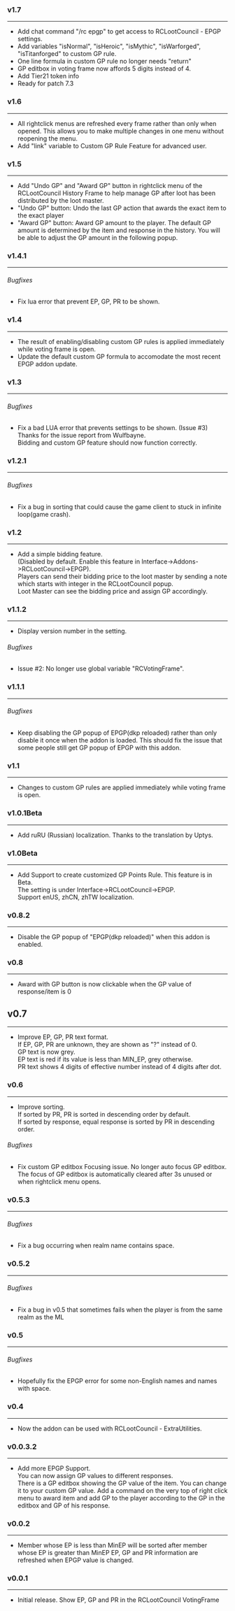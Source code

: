 ### v1.7
---
+ Add chat command "/rc epgp" to get access to RCLootCouncil - EPGP settings.
+ Add variables "isNormal", "isHeroic", "isMythic", "isWarforged", "isTitanforged" to custom GP rule.
+ One line formula in custom GP rule no longer needs "return"
+ GP editbox in voting frame now affords 5 digits instead of 4.
+ Add Tier21 token info
+ Ready for patch 7.3

### v1.6
---
+ All rightclick menus are refreshed every frame rather than only when opened. This allows you to make multiple changes in one menu without reopening the menu.
+ Add "link" variable to Custom GP Rule Feature for advanced user.

### v1.5
---
+ Add "Undo GP" and "Award GP" button in rightclick menu of the RCLootCouncil History Frame to help manage GP after loot has been distributed by the loot master.
+ "Undo GP" button: Undo the last GP action that awards the exact item to the exact player
+ "Award GP" button: Award GP amount to the player. The default GP amount is determined by the item and response in the history. You will be able to adjust the GP amount in the following popup.

### v1.4.1
---
###### Bugfixes
+ Fix lua error that prevent EP, GP, PR to be shown.

### v1.4
---
+ The result of enabling/disabling custom GP rules is applied immediately while voting frame is open.
+ Update the default custom GP formula to accomodate the most recent EPGP addon update.

### v1.3
---
###### Bugfixes
+ Fix a bad LUA error that prevents settings to be shown. (Issue #3)  
Thanks for the issue report from Wulfbayne.  
Bidding and custom GP feature should now function correctly.

### v1.2.1
---
###### Bugfixes
+ Fix a bug in sorting that could cause the game client to stuck in infinite loop(game crash).

### v1.2
---
+ Add a simple bidding feature.  
(Disabled by default. Enable this feature in Interface->Addons->RCLootCouncil->EPGP).  
Players can send their bidding price to the loot master by sending a note which starts with integer in the RCLootCouncil popup.  
Loot Master can see the bidding price and assign GP accordingly.

### v1.1.2
---
+ Display version number in the setting.

###### Bugfixes
+ Issue #2: No longer use global variable "RCVotingFrame".

### v1.1.1
---
###### Bugfixes
+ Keep disabling the GP popup of EPGP(dkp reloaded) rather than only disable it once when the addon is loaded. This should fix the issue that some people still get GP popup of EPGP with this addon.

### v1.1
---
+ Changes to custom GP rules are applied immediately while voting frame is open.

### v1.0.1Beta
---
+ Add ruRU (Russian) localization. Thanks to the translation by Uptys.

### v1.0Beta
---
+ Add Support to create customized GP Points Rule. This feature is in Beta.  
The setting is under Interface->RCLootCouncil->EPGP.  
Support enUS, zhCN, zhTW localization.

### v0.8.2
---
+ Disable the GP popup of "EPGP(dkp reloaded)" when this addon is enabled.

### v0.8
---
+ Award with GP button is now clickable when the GP value of response/item is 0

## v0.7
---
+ Improve EP, GP, PR text format.  
If EP, GP, PR are unknown, they are shown as "?" instead of 0.  
GP text is now grey.  
EP text is red if its value is less than MIN_EP, grey otherwise.  
PR text shows 4 digits of effective number instead of 4 digits after dot.

### v0.6
---
+ Improve sorting.  
  If sorted by PR, PR is sorted in descending order by default.  
  If sorted by response, equal response is sorted by PR in descending order.

###### Bugfixes
+ Fix custom GP editbox Focusing issue.
  No longer auto focus GP editbox.
  The focus of GP editbox is automatically cleared after 3s unused or when rightclick menu opens.

### v0.5.3
---
###### Bugfixes
+ Fix a bug occurring when realm name contains space.

### v0.5.2
---
###### Bugfixes
+ Fix a bug in v0.5 that sometimes fails when the player is from the same realm as the ML

### v0.5
---
###### Bugfixes
+ Hopefully fix the EPGP error for some non-English names and names with space.

### v0.4
---
+ Now the addon can be used with RCLootCouncil - ExtraUtilities.

### v0.0.3.2
---
+ Add more EPGP Support.  
  You can now assign GP values to different responses.  
  There is a GP editbox showing the GP value of the item. You can change it to your custom GP value.
  Add a command on the very top of right click menu to award item and add GP to the player according to the GP in the editbox and GP of his response.

### v0.0.2
---
+ Member whose EP is less than MinEP will be sorted after member whose EP is greater than MinEP
EP, GP and PR information are refreshed when EPGP value is changed.

### v0.0.1
---
+ Initial release. Show EP, GP and PR in the RCLootCouncil VotingFrame
